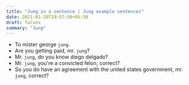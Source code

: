```yaml
---
title: "Jung in a sentence | Jung example sentences"
date: 2021-01-20T19:57:50+05:30
draft: falses
summary: "Jung"
---
```

- To mister george `jung`.
- Are you getting paid, mr. `jung`?
- Mr. `jung`, do you know diego delgado?
- Mr. `jung`, you're a convicted felon, correct?
- So you do have an agreement with the united states government, mr. `jung`, correct?
                 
